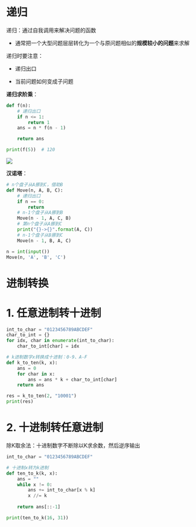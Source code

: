# 递归
递归：通过自我调用来解决问题的函数

- 通常把一个大型问题层层转化为一个与原问题相似的**规模较小的问题**来求解

递归时要注意：

- 递归出口
  
- 当前问题如何变成子问题
  

**递归求阶乘**：

```python
def f(n):
    # 递归出口
    if n <= 1:
        return 1
    ans = n * f(n - 1)

    return ans

print(f(5))  # 120
```

![](http://cdn.jsdelivr.net/gh/Carolynhomes/images@main/img/study/SuanFa202411171959659.png)

**汉诺塔**：

```python
# n个盘子从A挪到C，借助B
def Move(n, A, B, C):
    # 递归出口
    if n == 0:
        return
    # n-1个盘子从A挪到B
    Move(n - 1, A, C, B)
    # 第n个盘子从A挪到C
    print("{}->{}".format(A, C))
    # n-1个盘子从B挪到C
    Move(n - 1, B, A, C)

n = int(input())
Move(n, 'A', 'B', 'C')
```
# 进制转换
# 1. 任意进制转十进制

```python
int_to_char = "0123456789ABCDEF"
char_to_int = {}
for idx, char in enumerate(int_to_char):
    char_to_int[char] = idx

# k进制数字x转换成十进制：0-9、A-F
def k_to_ten(k, x):
    ans = 0
    for char in x:
        ans = ans * k + char_to_int[char]
    return ans

res = k_to_ten(2, "10001")
print(res)
```

# 2. 十进制转任意进制

除K取余法：十进制数字不断除以K求余数，然后逆序输出

```python
int_to_char = "0123456789ABCDEF"

# 十进制x转为k进制
def ten_to_k(k, x):
    ans = ""
    while x != 0:
        ans += int_to_char[x % k]
        x //= k
    
    return ans[::-1]

print(ten_to_k(16, 31))
```